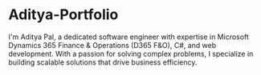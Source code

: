 # Aditya-Portfolio
I'm Aditya Pal, a dedicated software engineer with expertise in Microsoft Dynamics 365 Finance &amp; Operations (D365 F&amp;O), C#, and web development. With a passion for solving complex problems, I specialize in building scalable solutions that drive business efficiency.

